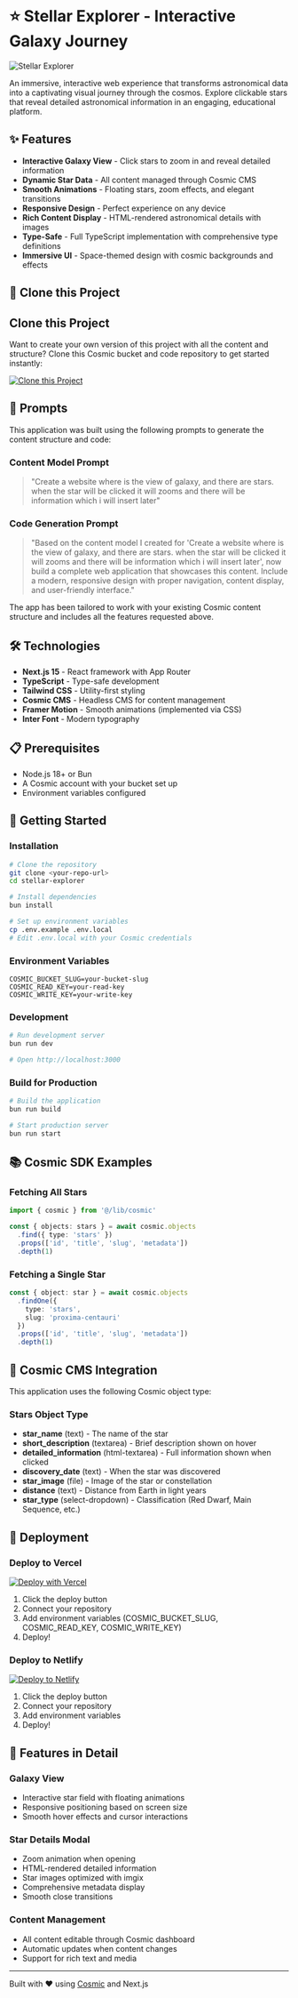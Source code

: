 # ⭐ Stellar Explorer - Interactive Galaxy Journey

![Stellar Explorer](https://images.unsplash.com/photo-1462331940025-496dfbfc7564?w=1200&h=300&fit=crop&auto=format)

An immersive, interactive web experience that transforms astronomical data into a captivating visual journey through the cosmos. Explore clickable stars that reveal detailed astronomical information in an engaging, educational platform.

## ✨ Features

- **Interactive Galaxy View** - Click stars to zoom in and reveal detailed information
- **Dynamic Star Data** - All content managed through Cosmic CMS
- **Smooth Animations** - Floating stars, zoom effects, and elegant transitions
- **Responsive Design** - Perfect experience on any device
- **Rich Content Display** - HTML-rendered astronomical details with images
- **Type-Safe** - Full TypeScript implementation with comprehensive type definitions
- **Immersive UI** - Space-themed design with cosmic backgrounds and effects

## 🚀 Clone this Project

## Clone this Project

Want to create your own version of this project with all the content and structure? Clone this Cosmic bucket and code repository to get started instantly:

[![Clone this Project](https://img.shields.io/badge/Clone%20this%20Project-29abe2?style=for-the-badge&logo=cosmic&logoColor=white)](https://app.cosmicjs.com/projects/new?clone_bucket=68f92f38e8f05775dc5cf805&clone_repository=68f93163e8f05775dc5cf833)

## 📝 Prompts

This application was built using the following prompts to generate the content structure and code:

### Content Model Prompt

> "Create a website where is the view of galaxy, and there are stars. when the star will be clicked it will zooms and there will be information which i will insert later"

### Code Generation Prompt

> "Based on the content model I created for 'Create a website where is the view of galaxy, and there are stars. when the star will be clicked it will zooms and there will be information which i will insert later', now build a complete web application that showcases this content. Include a modern, responsive design with proper navigation, content display, and user-friendly interface."

The app has been tailored to work with your existing Cosmic content structure and includes all the features requested above.

## 🛠️ Technologies

- **Next.js 15** - React framework with App Router
- **TypeScript** - Type-safe development
- **Tailwind CSS** - Utility-first styling
- **Cosmic CMS** - Headless CMS for content management
- **Framer Motion** - Smooth animations (implemented via CSS)
- **Inter Font** - Modern typography

## 📋 Prerequisites

- Node.js 18+ or Bun
- A Cosmic account with your bucket set up
- Environment variables configured

## 🚀 Getting Started

### Installation

```bash
# Clone the repository
git clone <your-repo-url>
cd stellar-explorer

# Install dependencies
bun install

# Set up environment variables
cp .env.example .env.local
# Edit .env.local with your Cosmic credentials
```

### Environment Variables

```env
COSMIC_BUCKET_SLUG=your-bucket-slug
COSMIC_READ_KEY=your-read-key
COSMIC_WRITE_KEY=your-write-key
```

### Development

```bash
# Run development server
bun run dev

# Open http://localhost:3000
```

### Build for Production

```bash
# Build the application
bun run build

# Start production server
bun run start
```

## 📚 Cosmic SDK Examples

### Fetching All Stars

```typescript
import { cosmic } from '@/lib/cosmic'

const { objects: stars } = await cosmic.objects
  .find({ type: 'stars' })
  .props(['id', 'title', 'slug', 'metadata'])
  .depth(1)
```

### Fetching a Single Star

```typescript
const { object: star } = await cosmic.objects
  .findOne({
    type: 'stars',
    slug: 'proxima-centauri'
  })
  .props(['id', 'title', 'slug', 'metadata'])
  .depth(1)
```

## 🌌 Cosmic CMS Integration

This application uses the following Cosmic object type:

### Stars Object Type

- **star_name** (text) - The name of the star
- **short_description** (textarea) - Brief description shown on hover
- **detailed_information** (html-textarea) - Full information shown when clicked
- **discovery_date** (text) - When the star was discovered
- **star_image** (file) - Image of the star or constellation
- **distance** (text) - Distance from Earth in light years
- **star_type** (select-dropdown) - Classification (Red Dwarf, Main Sequence, etc.)

## 🚀 Deployment

### Deploy to Vercel

[![Deploy with Vercel](https://vercel.com/button)](https://vercel.com/new)

1. Click the deploy button
2. Connect your repository
3. Add environment variables (COSMIC_BUCKET_SLUG, COSMIC_READ_KEY, COSMIC_WRITE_KEY)
4. Deploy!

### Deploy to Netlify

[![Deploy to Netlify](https://www.netlify.com/img/deploy/button.svg)](https://app.netlify.com/start)

1. Click the deploy button
2. Connect your repository
3. Add environment variables
4. Deploy!

## 📱 Features in Detail

### Galaxy View
- Interactive star field with floating animations
- Responsive positioning based on screen size
- Smooth hover effects and cursor interactions

### Star Details Modal
- Zoom animation when opening
- HTML-rendered detailed information
- Star images optimized with imgix
- Comprehensive metadata display
- Smooth close transitions

### Content Management
- All content editable through Cosmic dashboard
- Automatic updates when content changes
- Support for rich text and media

---

Built with ❤️ using [Cosmic](https://www.cosmicjs.com) and Next.js

<!-- README_END -->
